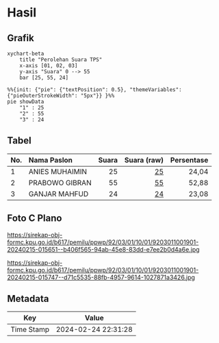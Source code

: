 # Hasil

## Grafik

```mermaid
xychart-beta
    title "Perolehan Suara TPS"
    x-axis [01, 02, 03]
    y-axis "Suara" 0 --> 55
    bar [25, 55, 24]
```

```mermaid
%%{init: {"pie": {"textPosition": 0.5}, "themeVariables": {"pieOuterStrokeWidth": "5px"}} }%%
pie showData
    "1" : 25
    "2" : 55
    "3" : 24
```

## Tabel

| No. | Nama Paslon    | Suara | Suara (raw) | Persentase |
|:--- |:-------------- | -----:| -----------:| ----------:|
| 1   | ANIES MUHAIMIN | 25    | [25][p-1]   | 24,04      |
| 2   | PRABOWO GIBRAN | 55    | [55][p-2]   | 52,88      |
| 3   | GANJAR MAHFUD  | 24    | [24][p-3]   | 23,08      |


[p-1]: https://github.com/gigit-pemilu/pemilu-2024-92-papua-barat/blob/main/pilpres/hitung-suara/sub/92-papua-barat/sub/03-fak-fak/sub/01-fak-fak/sub/1001-fak-fak-selatan/sub/901-tps/sub/paslon-1.txt
[p-2]: https://github.com/gigit-pemilu/pemilu-2024-92-papua-barat/blob/main/pilpres/hitung-suara/sub/92-papua-barat/sub/03-fak-fak/sub/01-fak-fak/sub/1001-fak-fak-selatan/sub/901-tps/sub/paslon-2.txt
[p-3]: https://github.com/gigit-pemilu/pemilu-2024-92-papua-barat/blob/main/pilpres/hitung-suara/sub/92-papua-barat/sub/03-fak-fak/sub/01-fak-fak/sub/1001-fak-fak-selatan/sub/901-tps/sub/paslon-3.txt

## Foto C Plano

https://sirekap-obj-formc.kpu.go.id/b617/pemilu/ppwp/92/03/01/10/01/9203011001901-20240215-015651--b406f565-94ab-45e8-83dd-e7ee2b0d4a6e.jpg

https://sirekap-obj-formc.kpu.go.id/b617/pemilu/ppwp/92/03/01/10/01/9203011001901-20240215-015747--d71c5535-88fb-4957-9614-1027871a3426.jpg


## Metadata

| Key        | Value               |
| ---------- | ------------------- |
| Time Stamp | 2024-02-24 22:31:28 |



